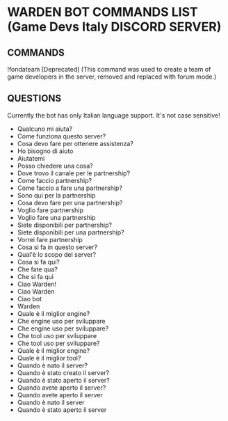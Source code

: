 # WARDEN BOT COMMANDS LIST (Game Devs Italy DISCORD SERVER)

## COMMANDS
!fondateam [Deprecated] (This command was used to create a team of game developers in the server, removed and replaced with forum mode.)

## QUESTIONS
Currently the bot has only Italian language support. It's not case sensitive!

- Qualcuno mi aiuta?
- Come funziona questo server?
- Cosa devo fare per ottenere assistenza?
- Ho bisogno di aiuto
- Aiutatemi
- Posso chiedere una cosa?
- Dove trovo il canale per le partnership?
- Come faccio partnership?
- Come faccio a fare una partnership?
- Sono qui per la partnership
- Cosa devo fare per una partnership?
- Voglio fare partnership
- Voglio fare una partnership
- Siete disponibili per partnership?
- Siete disponibili per una partnership?
- Vorrei fare partnership
- Cosa si fa in questo server?
- Qual'è lo scopo del server?
- Cosa si fa qui?
- Che fate qua?
- Che si fa qui
- Ciao Warden!
- Ciao Warden
- Ciao bot
- Warden
- Quale è il miglior engine?
- Che engine uso per sviluppare
- Che engine uso per sviluppare?
- Che tool uso per sviluppare
- Che tool uso per sviluppare?
- Quale è il miglior engine?
- Quale è il miglior tool?
- Quando è nato il server?
- Quando è stato creato il server?
- Quando è stato aperto il server?
- Quando avete aperto il server?
- Quando avete aperto il server
- Quando è nato il server
- Quando è stato aperto il server
